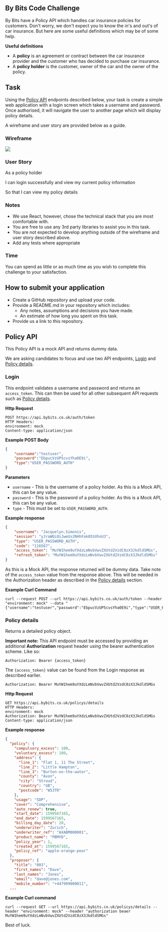 ## By Bits Code Challenge
By Bits have a Policy API which handles car insurance policies for customers. Don't worry, we don't expect you to know the in's and out's of car insurance. But here are some useful definitions which may be of some help.

**Useful definitions**

* A **policy** is an agreement or contract between the car insurance provider and the customer who has decided to purchase car insurance.
* A **policy holder** is the customer, owner of the car and the owner of the policy.

## Task

Using the [Policy API](#policy-api) endpoints described below, your task is create a simple web application with a login screen which takes a username and password. Once authorised, it will navigate the user to another page which will display policy details.

A wireframe and user story are provided below as a guide.

### Wireframe

<img src="tech-challange-wireframe.png" />

### User Story

As a policy holder

I can login successfully and view my current policy information

So that I can view my policy details

### Notes

* We use React, however, chose the technical stack that you are most comfortable with.
* You are free to use any 3rd party libraries to assist you in this task.
* You are not expected to develop anything outside of the wireframe and user story described above.
* Add any tests where appropriate

### Time

You can spend as little or as much time as you wish to complete this challenge to your satisfaction.

## How to submit your application

* Create a GitHub repository and upload your code.
* Provide a README.md in your repository which includes:
  * Any notes, assumptions and decisions you have made.
  * An estimate of how long you spent on this task.
* Provide us a link to this repository.
  

## Policy API 

This Policy API is a mock API and returns dummy data.

We are asking candidates to focus and use two API endpoints, [Login](#login) and [Policy details](#policy-details). 

### Login

This endpoint validates a username and password and returns an `access_token`. This can then be used for all other subsequent API requests such as [Policy details](#policy-details).

**Http Request**
```http
POST https://api.bybits.co.uk/auth/token
HTTP Headers:
environment: mock
Content-type: application/json
```

**Example POST Body**

```json
{
	"username":"testuser",
	"password":"EbpucVzUP5cvsYha0E9i",
	"type":"USER_PASSWORD_AUTH"
}
```

**Parameters**
* `username` - This is the username of a policy holder. As this is a Mock API, this can be any value.
* `password` - This is the password of a policy holder. As this is a Mock API, this can be any value.
* `type` - This must be set to `USER_PASSWORD_AUTH`.


**Example response**
```json
{
    "username": "Jacquelyn.Simonis",
    "session": "yJraWQiOiJweUs2RHhFak05SXhnU3",
    "type": "USER_PASSWORD_AUTH",
    "code": "116567",
    "access_token": "MuYW1hem9uYXdzLmNvbVwvZXUtd2VzdC0zX3JkdldSMGs",
    "refresh_token": "MuYW1hem9uYXdzLmNvbVwvZXUtd2VzdC0zX3JkdldSMGs"
}
```

As this is a Mock API, the response returned will be dummy data.
Take note of the `access_token` value from the response above. This will be needed in the Authorization header as described in the [Policy details](#policy-details) section.

**Example Curl Command**

```shell
curl --request POST --url https://api.bybits.co.uk/auth/token --header "environment: mock" --data "{"username":"testuser","password":"EbpucVzUP5cvsYha0E9i","type":"USER_PASSWORD_AUTH"}"
```

### Policy details

Returns a detailed policy object. 

**Important note:** This API endpoint must be accessed by providing an additional **Authorization** request header using the bearer authentication scheme. Like so:

```
Authorization: Bearer {access_token}
```

The `{access_token}` value can be found from the Login response as described earlier.

```
Authorization: Bearer MuYW1hem9uYXdzLmNvbVwvZXUtd2VzdC0zX3JkdldSMGs
```

**Http Request**
```http
GET https://api.bybits.co.uk/policys/details
HTTP Headers:
environment: mock
Authorization: Bearer MuYW1hem9uYXdzLmNvbVwvZXUtd2VzdC0zX3JkdldSMGs
Content-type: application/json
```

**Example response**
```json
{
  "policy": {
    "compulsory_excess": 100,
    "voluntary_excess": 100,
    "address": {
      "line_1": "Flat 1, 11 The Street",
      "line_2": "Little Hampton",
      "line_3": "Burton-on-the-water",
      "county": "Avon",
      "city": "Stroud",
      "country": "GB",
      "postcode": "W53TR"
    },
    "usage": "SDP",
    "cover": "Comprehensive",
    "auto_renew": true,
    "start_date": 1599567165,
    "end_date": 1599567165,
    "billing_day_date": 20,
    "underwriter": "Zurich",
    "underwriter_ref": "AXABM000001",
    "product_name": "PBMYD",
    "policy_year": 1,
    "created_at": 1599567165,
    "policy_ref": "apple-orange-pear"
  },
  "proposer": {
    "title": "003",
    "first_names": "Dave",
    "last_names": "Jones",
    "email": "dave@jones.com",
    "mobile_number": "+447999000011",
  ...
```


**Example Curl command**
```shell
curl --request GET --url https://api.bybits.co.uk/policys/details --header "environment: mock" --header "authorization beaer MuYW1hem9uYXdzLmNvbVwvZXUtd2VzdC0zX3JkdldSMGs"
```





Best of luck.

